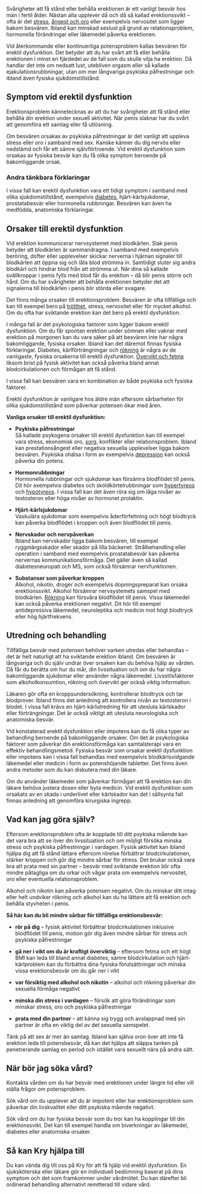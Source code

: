 Svårigheter att få stånd eller behålla erektionen är ett vanligt besvär hos män i fertil ålder. Nästan alla upplever då och då så kallad erektionssvikt – ofta är det [stress](https://www.kry.se/fakta/stress/ "stress"), [ångest och oro](https://www.kry.se/fakta/angest-och-oro/ "angest-och-oro") eller exempelvis nervositet som ligger bakom besvären. Ibland kan minskad sexlust på grund av relationsproblem, hormonella förändringar eller läkemedel påverka erektionen.

Vid återkommande eller kontinuerliga potensproblem kallas besvären för erektil dysfunktion. Det betyder att du har svårt att få eller behålla erektionen i minst en fjärdedel av de fall som du skulle vilja ha erektion. Då handlar det inte om nedsatt lust, utebliven orgasm eller så kallade ejakulationsrubbningar, utan om mer långvariga psykiska påfrestningar och ibland även fysiska sjukdomstillstånd.

Symptom vid erektil dysfunktion
-------------------------------

Erektionsproblem kännetecknas av att du har svårigheter att få stånd eller behålla din erektion under sexuell aktivitet. När penis slaknar har du svårt att genomföra ett samlag eller få utlösning.

Om besvären orsakas av psykiska påfrestningar är det vanligt att uppleva stress eller oro i samband med sex. Kanske känner du dig nervös eller nedstämd och får ett sämre självförtroende. Vid erektil dysfunktion som orsakas av fysiska besvär kan du få olika symptom beroende på bakomliggande orsak.

### Andra tänkbara förklaringar

I vissa fall kan erektil dysfunktion vara ett tidigt symptom i samband med olika sjukdomstillstånd, exempelvis [diabetes](https://www.kry.se/fakta/diabetes/ "diabetes"), hjärt-kärlsjukdomar, prostatabesvär eller hormonella rubbningar. Besvären kan även ha medfödda, anatomiska förklaringar.

Orsaker till erektil dysfunktion
--------------------------------

Vid erektion kommunicerar nervsystemet med blodkärlen. Slak penis betyder att blodkärlen är sammandragna. I samband med exempelvis beröring, dofter eller upplevelser skickar nerverna i hjärnan signaler till blodkärlen att öppna sig och låta blod strömma in. Samtidigt sluter sig andra blodkärl och hindrar blod från att strömma ut. När dina så kallade svällkroppar i penis fylls med blod får du erektion – då blir penis större och hård. Om du har svårigheter att behålla erektionen betyder det att signalerna till blodkärlen i penis blir störda eller svagare.

Det finns många orsaker till erektionsproblem. Besvären är ofta tillfälliga och kan till exempel bero på [trötthet](https://www.kry.se/fakta/trotthet/ "trotthet"), stress, nervositet eller för mycket alkohol. Om du ofta har sviktande erektion kan det bero på erektil dysfunktion.

I många fall är det psykologiska faktorer som ligger bakom erektil dysfunktion. Om du får spontan erektion under sömnen eller vaknar med erektion på morgonen kan du vara säker på att besvären inte har några bakomliggande, fysiska orsaker. Ibland kan det däremot finnas fysiska förklaringar. Diabetes, kärlförträngningar och [rökning](https://www.kry.se/fakta/rokning "rokning") är några av de vanligaste, fysiska orsakerna till erektil dysfunktion. [Övervikt och fetma](https://www.kry.se/fakta/overvikt-och-fetma/ "overvikt-och-fetma") liksom brist på fysisk aktivitet kan också påverka bland annat blodcirkulationen och förmågan att få stånd.

I vissa fall kan besvären vara en kombination av både psykiska och fysiska faktorer.

Erektil dysfunktion är vanligare hos äldre män eftersom sårbarheten för olika sjukdomstillstånd som påverkar potensen ökar med åren.

**Vanliga orsaker till erektil dysfunktion:**

*   **Psykiska påfrestningar**  
    Så kallade psykogena orsaker till erektil dysfunktion kan till exempel vara stress, ekonomisk oro, [sorg](https://www.kry.se/fakta/sorg-och-sorjande/ "sorg"), konflikter eller relationsproblem. Ibland kan prestationsångest eller negativa sexuella upplevelser ligga bakom besvären. Psykiska ohälsa i form av exempelvis [depression](https://www.kry.se/fakta/depression-och-nedstamdhet/ "depression") kan också påverka din potens.
    
*   **Hormonrubbningar**  
    Hormonella rubbningar och sjukdomar kan försämra blodflödet till penis. Dit hör exempelvis diabetes och sköldkörtelrubbningar som [hypertyreos](https://www.kry.se/fakta/hypertyreos/ "hypertyreos") och [hypotyreos](https://www.kry.se/fakta/hypotyreos/ "hypotyreos"). I vissa fall kan det även röra sig om låga nivåer av testosteron eller höga nivåer av hormonet prolaktin.
    
*   **Hjärt-kärlsjukdomar**  
    Vaskulära sjukdomar som exempelvis åderförfettning och högt blodtryck kan påverka blodflödet i kroppen och även blodflödet till penis.
    
*   **Nervskador och nervpåverkan**  
    Ibland kan nervskador ligga bakom besvären, till exempel ryggmärgsskador eller skador på lilla bäckenet. Strålbehandling eller operation i samband med exempelvis prostatabesvär kan påverka nervernas kommunikationsförmåga. Det gäller även så kallad diabetesneuropati och MS, som också försämrar nervfunktionen.
    
*   **Substanser som påverkar kroppen**  
    Alkohol, nikotin, droger och exempelvis dopningspreparat kan orsaka erektionssvikt. Alkohol försämrar nervsystemets samspel med blodkärlen. [Rökning](https://www.kry.se/fakta/rokning "rokning") kan försvåra blodflödet till penis. Vissa läkemedel kan också påverka erektionen negativt. Dit hör till exempel antidepressiva läkemedel, neuroleptika och medicin mot högt blodtryck eller hög hjärtfrekvens.
    

Utredning och behandling
------------------------

Tillfälliga besvär med potensen behöver varken utredas eller behandlas – det är helt naturligt att ha sviktande erektion ibland. Om besvären är långvariga och du själv undrar över orsaken kan du behöva hjälp av vården. Då får du berätta om hur du mår, din livssituation och om du har några bakomliggande sjukdomar eller använder några läkemedel. Livsstilsfaktorer som alkoholkonsumtion, rökning och övervikt ger också viktig information.

Läkaren gör ofta en kroppsundersökning, kontrollerar blodtryck och tar blodprover. Ibland finns det anledning att kontrollera nivån av testosteron i blodet. I vissa fall krävs en hjärt-kärlutredning för att utesluta kärlskador eller förträngningar. Det är också viktigt att utesluta neurologiska och anatomiska besvär.

Vid konstaterad erektil dysfunktion eller impotens kan du få olika typer av behandling beroende på bakomliggande orsaker. Om det är psykologiska faktorer som påverkar din erektionsförmåga kan samtalsterapi vara en effektiv behandlingsmetod. Fysiska besvär som orsakar erektil dysfunktion eller impotens kan i vissa fall behandlas med exempelvis blodkärlsvidgande läkemedel eller medicin i form av potenshöjande tabletter. Det finns även andra metoder som du kan diskutera med din läkare.

Om du använder läkemedel som påverkar förmågan att få erektion kan din läkare behöva justera dosen eller byta medicin. Vid erektil dysfunktion som orsakats av en skada i underlivet eller kärlskador kan det i sällsynta fall finnas anledning att genomföra kirurgiska ingrepp.

Vad kan jag göra själv?
-----------------------

Eftersom erektionsproblem ofta är kopplade till ditt psykiska mående kan det vara bra att se över din livssituation och om möjligt försöka minska stress och psykiska påfrestningar i vardagen. Fysisk aktivitet kan ibland hjälpa dig att få stånd lättare eftersom rörelse förbättrar blodcirkulationen, stärker kroppen och gör dig mindre sårbar för stress. Det brukar också vara bra att prata med sin partner – besvär med sviktande erektion blir ofta mindre påtagliga om du orkar och vågar prata om exempelvis nervositet, oro eller eventuella relationsproblem.

Alkohol och nikotin kan påverka potensen negativt. Om du minskar ditt intag eller helt undviker rökning och alkohol kan du ha lättare att få erektion och behålla styvheten i penis.

**Så här kan du bli mindre sårbar för tillfälliga erektionsbesvär:**

*   **rör på dig** – fysisk aktivitet förbättrar blodcirkulationen inklusive blodflödet till penis, motion gör dig även mindre sårbar för stress och psykiska påfrestningar
    
*   **gå ner i vikt om du är kraftigt överviktig** – eftersom fetma och ett högt BMI kan leda till bland annat diabetes, sämre blodcirkulation och hjärt-kärlproblem kan du förbättra dina fysiska förutsättningar och minska vissa erektionsbesvär om du går ner i vikt
    
*   **var försiktig med alkohol och nikotin** – alkohol och rökning påverkar din sexuella förmåga negativt
    
*   **minska din stress i vardagen** – försök att göra förändringar som minskar stress, oro och psykiska påfrestningar
    
*   **prata med din partner** – att känna sig trygg och avslappnad med sin partner är ofta en viktig del av det sexuella samspelet.
    

Tänk på att sex är mer än samlag. Ibland kan själva oron över att inte få erektion leda till potensbesvär, då kan det hjälpa att släppa tanken på penetrerande samlag en period och istället vara sexuellt nära på andra sätt.

När bör jag söka vård?
----------------------

Kontakta vården om du har besvär med erektionen under längre tid eller vill ställa frågor om potensproblem.

Sök vård om du upplever att du är impotent eller har erektionsproblem som påverkar din livskvalitet eller ditt psykiska mående negativt.

Sök vård om du har fysiska besvär som du tror kan ha kopplingar till din erektionssvikt. Det kan till exempel handla om biverkningar av läkemedel, diabetes eller anatomiska orsaker.

Så kan Kry hjälpa till
----------------------

Du kan vända dig till oss på Kry för att få hjälp vid erektil dysfunktion. En sjuksköterska eller läkare gör en individuell bedömning baserat på dina symptom och det som framkommer under vårdmötet. Du kan därefter bli ordinerad behandling alternativt remitterad till vidare vård.
